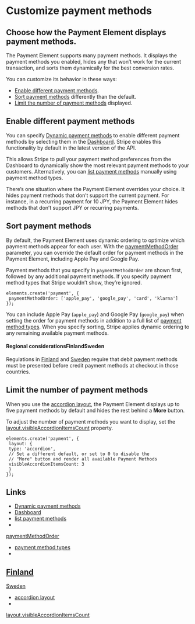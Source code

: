 # Customize payment methods

## Choose how the Payment Element displays payment methods.

The Payment Element supports many payment methods. It displays the payment
methods you enabled, hides any that won’t work for the current transaction, and
sorts them dynamically for the best conversion rates.

You can customize its behavior in these ways:

- [Enable different payment
methods](https://docs.stripe.com/payments/customize-payment-methods#enable-different-payment-methods).
- [Sort payment
methods](https://docs.stripe.com/payments/customize-payment-methods#sort-payment-methods)
differently than the default.
- [Limit the number of payment
methods](https://docs.stripe.com/payments/customize-payment-methods#limit-payment-method-count)
displayed.

## Enable different payment methods

You can specify [Dynamic payment
methods](https://docs.stripe.com/payments/payment-methods/dynamic-payment-methods)
to enable different payment methods by selecting them in the
[Dashboard](https://dashboard.stripe.com/settings/payment_methods). Stripe
enables this functionality by default in the latest version of the API.

This allows Stripe to pull your payment method preferences from the Dashboard to
dynamically show the most relevant payment methods to your customers.
Alternatively, you can [list payment
methods](https://docs.stripe.com/api/payment_intents/create#create_payment_intent-payment_method_types)
manually using payment method types.

There’s one situation where the Payment Element overrides your choice. It hides
payment methods that don’t support the current payment. For instance, in a
recurring payment for 10 JPY, the Payment Element hides methods that don’t
support JPY or recurring payments.

## Sort payment methods

By default, the Payment Element uses dynamic ordering to optimize which payment
methods appear for each user. With the
[paymentMethodOrder](https://docs.stripe.com/js/elements_object/create_payment_element#payment_element_create-options-paymentMethodOrder)
parameter, you can override the default order for payment methods in the Payment
Element, including Apple Pay and Google Pay.

Payment methods that you specify in `paymentMethodOrder` are shown first,
followed by any additional payment methods. If you specify payment method types
that Stripe wouldn’t show, they’re ignored.

```
elements.create('payment', {
 paymentMethodOrder: ['apple_pay', 'google_pay', 'card', 'klarna']
});
```

You can include Apple Pay (`apple_pay`) and Google Pay (`google_pay`) when
setting the order for payment methods in addition to a full list of [payment
method
types](https://docs.stripe.com/api/payment_methods/object#payment_method_object-type).
When you specify sorting, Stripe applies dynamic ordering to any remaining
available payment methods.

#### Regional considerationsFinlandSweden

Regulations in
[Finland](https://support.stripe.com/questions/payment-method-legislation-in-finland)
and
[Sweden](https://support.stripe.com/questions/payment-method-legislation-in-sweden)
require that debit payment methods must be presented before credit payment
methods at checkout in those countries.

## Limit the number of payment methods

When you use the [accordion
layout](https://docs.stripe.com/payments/payment-element#layout), the Payment
Element displays up to five payment methods by default and hides the rest behind
a **More** button.

To adjust the number of payment methods you want to display, set the
[layout.visibleAccordionItemsCount](https://docs.stripe.com/js/elements_object/create_payment_element#payment_element_create-options-layout-visibleAccordionItemsCount)
property.

```
elements.create('payment', {
 layout: {
 type: 'accordion',
 // Set a different default, or set to 0 to disable the
 // "More" button and render all available Payment Methods
 visibleAccordionItemsCount: 3
 }
});
```

## Links

- [Dynamic payment
methods](https://docs.stripe.com/payments/payment-methods/dynamic-payment-methods)
- [Dashboard](https://dashboard.stripe.com/settings/payment_methods)
- [list payment
methods](https://docs.stripe.com/api/payment_intents/create#create_payment_intent-payment_method_types)
-
[paymentMethodOrder](https://docs.stripe.com/js/elements_object/create_payment_element#payment_element_create-options-paymentMethodOrder)
- [payment method
types](https://docs.stripe.com/api/payment_methods/object#payment_method_object-type)
-
[Finland](https://support.stripe.com/questions/payment-method-legislation-in-finland)
-
[Sweden](https://support.stripe.com/questions/payment-method-legislation-in-sweden)
- [accordion layout](https://docs.stripe.com/payments/payment-element#layout)
-
[layout.visibleAccordionItemsCount](https://docs.stripe.com/js/elements_object/create_payment_element#payment_element_create-options-layout-visibleAccordionItemsCount)